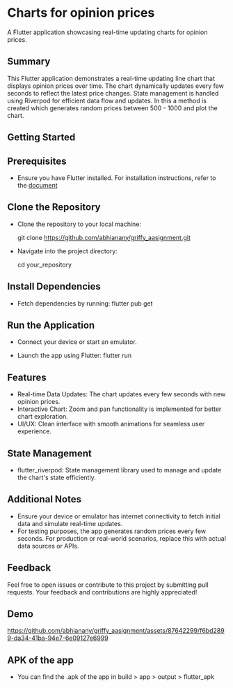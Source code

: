
# Charts for opinion prices

A Flutter application showcasing real-time updating charts for opinion prices.


## Summary
This Flutter application demonstrates a real-time updating line chart that displays opinion prices over time. The chart dynamically updates every few seconds to reflect the latest price changes. State management is handled using Riverpod for efficient data flow and updates. In this a method is created which generates random prices between 500 - 1000 and plot the chart.


## Getting Started

## Prerequisites
- Ensure you have Flutter installed. For installation instructions, refer to the [document](https://docs.flutter.dev/)

## Clone the Repository
- Clone the repository to your local machine:

  git clone https://github.com/abhianany/griffy_aasignment.git

- Navigate into the project directory:

  cd your_repository

## Install Dependencies
- Fetch dependencies by running:
  flutter pub get

## Run the Application
- Connect your device or start an emulator.

- Launch the app using Flutter: flutter run


## Features

- Real-time Data Updates: The chart updates every few seconds with new opinion prices.
- Interactive Chart: Zoom and pan functionality is implemented for better chart exploration.
- UI/UX: Clean interface with smooth animations for seamless user experience.


## State Management
- flutter_riverpod: State management library used to manage and update the chart's state efficiently.
## Additional Notes
- Ensure your device or emulator has internet connectivity to fetch initial data and simulate real-time updates.
- For testing purposes, the app generates random prices every few seconds. For production or real-world scenarios, replace this with actual data sources or APIs.
## Feedback

Feel free to open issues or contribute to this project by submitting pull requests. Your feedback and contributions are highly appreciated!

## Demo
https://github.com/abhianany/griffy_aasignment/assets/87642299/f6bd2899-da34-41ba-94e7-6e09127e6999

## APK of the app
- You can find the .apk of the app in build > app > output > flutter_apk

